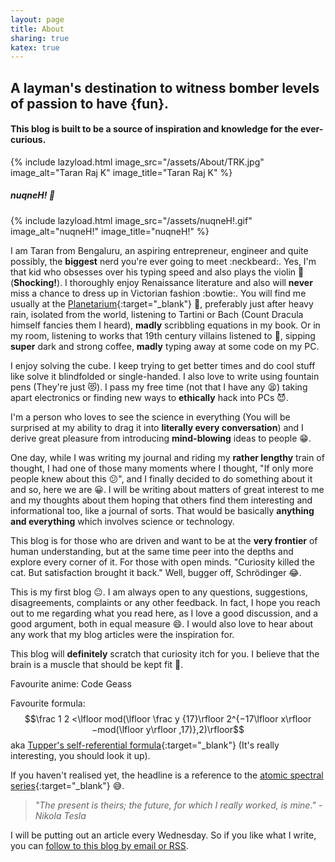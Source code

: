 ```yaml
---
layout: page
title: About
sharing: true
katex: true
---
```


## A layman's destination to witness bomber levels of passion to have {fun}.
#### This blog is built to be a source of inspiration and knowledge for the ever-curious.

{% include lazyload.html image_src="/assets/About/TRK.jpg" image_alt="Taran Raj K" image_title="Taran Raj K" %}

##### nuqneH! :wave:

{% include lazyload.html image_src="/assets/nuqneH!.gif" image_alt="nuqneH!" image_title="nuqneH!" %}

I am Taran from Bengaluru, an aspiring entrepreneur, engineer and quite possibly, the **biggest** nerd you're ever going to meet :neckbeard:. Yes, I'm that kid who obsesses over his typing speed and also plays the violin :violin: (**Shocking!**). I thoroughly enjoy Renaissance literature and also will **never** miss a chance to dress up in Victorian fashion :bowtie:. You will find me usually at the [Planetarium](https://taralaya.org/){:target="_blank"} :milky_way:, preferably just after heavy rain, isolated from the world, listening to Tartini or Bach (Count Dracula himself fancies them I heard), **madly** scribbling equations in my book. Or in my room, listening to works that 19th century villains listened to :ghost:, sipping **super** dark and strong coffee, **madly** typing away at some code on my PC.

I enjoy solving the cube. I keep trying to get better times and do cool stuff like solve it blindfolded or single-handed. I also love to write using fountain pens (They're just :heart_eyes_cat:). I pass my free time (not that I have any :tired_face:) taking apart electronics or finding new ways to **ethically** hack into PCs :smiling_imp:.

I'm a person who loves to see the science in everything (You will be surprised at my ability to drag it into **literally every conversation**) and I derive great pleasure from introducing **mind-blowing** ideas to people :grin:. 

One day, while I was writing my journal and riding my **rather lengthy** train of thought, I had one of those many moments where I thought, "If only more people knew about this :confused:", and I finally decided to do something about it and so, here we are :grinning:. I will be writing about matters of great interest to me and my thoughts about them hoping that others find them interesting and informational too, like a journal of sorts. That would be basically **anything and everything** which involves science or technology.

This blog is for those who are driven and want to be at the **very frontier** of human understanding, but at the same time peer into the depths and explore every corner of it. For those with open minds. "Curiosity killed the cat. But satisfaction brought it back." Well, bugger off, Schrödinger :joy:.

This is my first blog :neutral_face:. I am always open to any questions, suggestions, disagreements, complaints or any other feedback. In fact, I hope you reach out to me regarding what you read here, as I love a good discussion, and a good argument, both in equal measure :smile:. I would also love to hear about any work that my blog articles were the inspiration for.

This blog will **definitely** scratch that curiosity itch for you. I believe that the brain is a muscle that should be kept fit :muscle:.

Favourite anime: Code Geass

Favourite formula: $$\frac 1 2​ <\lfloor mod(\lfloor \frac y {17}\rfloor 2^{−17\lfloor x\rfloor −mod(\lfloor y\rfloor ,17)},2)\rfloor$$ aka [Tupper's self-referential formula](https://en.wikipedia.org/wiki/Tupper%27s_self-referential_formula){:target="_blank"} (It's really interesting, you should look it up).

If you haven't realised yet, the headline is a reference to the [atomic spectral series](https://en.wikipedia.org/wiki/Hydrogen_spectral_series){:target="_blank"} :sweat_smile:.

> *"The present is theirs; the future, for which I really worked, is mine." -Nikola Tesla*

I will be putting out an article every Wednesday. So if you like what I write, you can [follow to this blog by email or RSS](/follow-this-blog/).